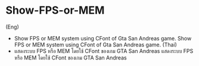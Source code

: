 # Show-FPS-or-MEM

(Eng)
- Show FPS or MEM system using CFont of Gta San Andreas game. Show FPS or MEM system using CFont of Gta San Andreas game. (Thai)
- แสดงระบบ FPS หรือ MEM โดยใช้ CFont ของเกม GTA San Andreas แสดงระบบ FPS หรือ MEM โดยใช้ CFont ของเกม GTA San Andreas 
